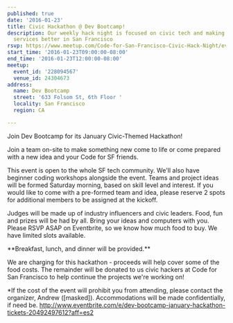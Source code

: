 ```yaml
---
published: true
date: '2016-01-23'
title: Civic Hackathon @ Dev Bootcamp!
description: Our weekly hack night is focused on civic tech and making government
  services better in San Francisco
rsvp: https://www.meetup.com/Code-for-San-Francisco-Civic-Hack-Night/events/228094567/
start_time: '2016-01-23T09:00:00-08:00'
end_time: '2016-01-23T12:00:00-08:00'
meetup:
  event_id: '228094567'
  venue_id: 24304673
address:
  name: Dev Bootcamp
  street: '633 Folsom St, 6th Floor '
  locality: San Francisco
  region: CA

---
```

<!-- imported via scripts/generate-events-from-meetup -->
<p>Join Dev Bootcamp for its January Civic-Themed Hackathon!</p> <p>Join a team on-site to make something new come to life or come prepared with a new idea and your Code for SF friends.</p> <p>This event is open to the whole SF tech community. We'll also have beginner coding workshops alongside the event. Teams and project ideas will be formed Saturday morning, based on skill level and interest. If you would like to come with a pre-formed team and idea, please reserve 2 spots for additional members to be assigned at the kickoff.</p> <p>Judges will be made up of industry influencers and civic leaders. Food, fun and prizes will be had by all. Bring your ideas and computers with you. Please RSVP ASAP on Eventbrite, so we know how much food to buy. We have limited slots available.</p> <p>**Breakfast, lunch, and dinner will be provided.**</p> <p>We are charging for this hackathon - proceeds will help cover some of the food costs. The remainder will be donated to us civic hackers at Code for San Francisco to help continue the projects we're working on!</p> <p>*If the cost of the event will prohibit you from attending, please contact the organizer, Andrew ([masked]). Accommodations will be made confidentially, if need be. <a href="http://www.eventbrite.com/e/dev-bootcamp-january-hackathon-tickets-20492497612?aff=es2" class="linkified">http://www.eventbrite.com/e/dev-bootcamp-january-hackathon-tickets-20492497612?aff=es2</a></p> 
